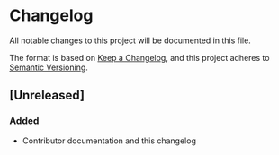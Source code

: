# Changelog

All notable changes to this project will be documented in this file.

The format is based on [Keep a Changelog](https://keepachangelog.com/en/1.1.0/),
and this project adheres to [Semantic Versioning](https://semver.org/spec/v2.0.0.html).

## [Unreleased]

### Added

- Contributor documentation and this changelog

<!--
[unreleased]: https://github.com/axelkar/dt-tools/compare/v0.1.0...HEAD
[0.1.0]: https://github.com/axelkar/dt-tools/releases/tag/v0.1.0
-->
